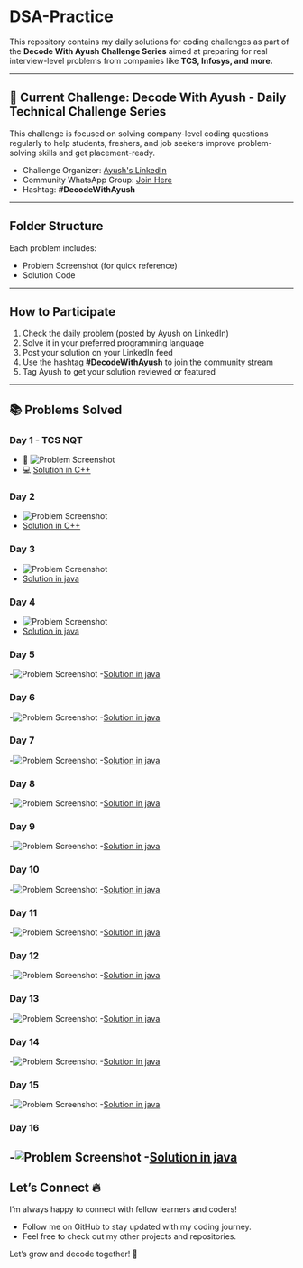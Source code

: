 # DSA-Practice 

This repository contains my daily solutions for coding challenges as part of the **Decode With Ayush Challenge Series** aimed at preparing for real interview-level problems from companies like **TCS, Infosys, and more.**

---

## 🎯 Current Challenge: Decode With Ayush - Daily Technical Challenge Series
This challenge is focused on solving company-level coding questions regularly to help students, freshers, and job seekers improve problem-solving skills and get placement-ready.

- Challenge Organizer: [Ayush's LinkedIn](https://www.linkedin.com/in/ayush-gupta-7181b7241 )  
- Community WhatsApp Group: [Join Here](https://lnkd.in/dwwFKEvx)  
- Hashtag: **#DecodeWithAyush**

---

## Folder Structure
Each problem includes:
- Problem Screenshot (for quick reference)
- Solution Code

---

## How to Participate
1. Check the daily problem (posted by Ayush on LinkedIn)
2. Solve it in your preferred programming language
3. Post your solution on your LinkedIn feed
4. Use the hashtag **#DecodeWithAyush** to join the community stream
5. Tag Ayush to get your solution reviewed or featured

---

## 📚 Problems Solved

### Day 1 - TCS NQT
- 📸 ![Problem Screenshot](./Day1_TCSNQT/Problem_Day1.png)
- 💻 [Solution in C++](./Day1_TCSNQT/nth_largest.cpp)
### Day 2 
- ![Problem Screenshot](./Day2/Problem_Day2.png)
- [Solution in C++](./Day2/alice.cpp)
### Day 3
- ![Problem Screenshot](./Day3/Problem_Day3.jpeg)
- [Solution in java](./Day3/jnjTCS.java)
### Day 4
- ![Problem Screenshot](./Day4/Problem_Day4.jpeg)
- [Solution in java](./Day4/Day4.java)
### Day 5
-![Problem Screenshot](./Day5/Problem_Day5.jpeg)
-[Solution in java](./Day5/Day5.java)
### Day 6
-![Problem Screenshot](./Day6/Problem_Day6.jpeg)
-[Solution in java](./Day6/Day6.java)
### Day 7
-![Problem Screenshot](./Day7/Problem_Day7.jpeg)
-[Solution in java](./Day7/Day7.java)
### Day 8
-![Problem Screenshot](./Day8/Problem_Day8.jpeg)
-[Solution in java](./Day8/Day8.java)
### Day 9
-![Problem Screenshot](./Day9/Problem_Day9.jpeg)
-[Solution in java](./Day9/Day9.java)
### Day 10
-![Problem Screenshot](./Day10/Problem_Day10.jpeg)
-[Solution in java](./Day10/Day10.java)
### Day 11
-![Problem Screenshot](./Day11/Problem_Day11.jpeg)
-[Solution in java](./Day11/Day11.java)
### Day 12
-![Problem Screenshot](./Day12/Problem_Day12.jpeg)
-[Solution in java](./Day12/Day12.java)
### Day 13
-![Problem Screenshot](./Day13/Day13.jpeg)
-[Solution in java](./Day13/Day13.java)
### Day 14
-![Problem Screenshot](./Day14/Problem_Day14.jpeg)
-[Solution in java](./Day14/Day14.java)
### Day 15
-![Problem Screenshot](./Day15/Problem_Day15.jpeg)
-[Solution in java](./Day15/Day15.java)
### Day 16
-![Problem Screenshot](./Day16/Problem_Day16.jpeg)
-[Solution in java](./Day16/Day16.java)
---

## Let’s Connect 🔥
I’m always happy to connect with fellow learners and coders!

- Follow me on GitHub to stay updated with my coding journey.
- Feel free to check out my other projects and repositories.

Let’s grow and decode together! 💪
